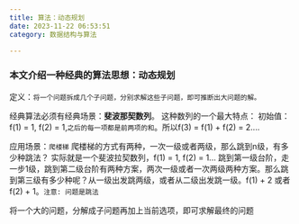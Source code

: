```yaml
---
title: 算法：动态规划
date: 2023-11-22 06:53:51
category: 数据结构与算法

---
```


### 本文介绍一种经典的算法思想：动态规划
定义：`将一个问题拆成几个子问题，分别求解这些子问题，即可推断出大问题的解。`

经典算法必须有经典场景：**斐波那契数列**。
这种数列的一个最大特点： 初始值：f(1) = 1, f(2) = 1,`之后的每一项都是前两项的和`。所以f(3) = f(1) + f(2) = 2....

应用场景：`爬楼梯`
爬楼梯的方式有两种，一次一级或者两级，那么跳到n级，有多少种跳法？
实际就是一个斐波拉契数列，f(1) = 1, f(2) = 1...
跳到第一级台阶，走一步1级，跳到第二级台阶有两种方案，两次一级或者一次两级两种方案。那么跳到第三级有多少种呢？从一级出发跳两级，或者从二级出发跳一级。f(1) + 2 或者f(2) + 1。`注意: 问题是跳法`

将一个大的问题，分解成子问题再加上当前选项，即可求解最终的问题
